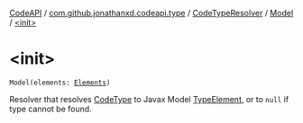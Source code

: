 [CodeAPI](../../../index.md) / [com.github.jonathanxd.codeapi.type](../../index.md) / [CodeTypeResolver](../index.md) / [Model](index.md) / [&lt;init&gt;](.)

# &lt;init&gt;

`Model(elements: `[`Elements`](http://docs.oracle.com/javase/6/docs/api/javax/lang/model/util/Elements.html)`)`

Resolver that resolves [CodeType](../../-code-type/index.md) to Javax Model [TypeElement](http://docs.oracle.com/javase/6/docs/api/javax/lang/model/element/TypeElement.html), or to `null`
if type cannot be found.

